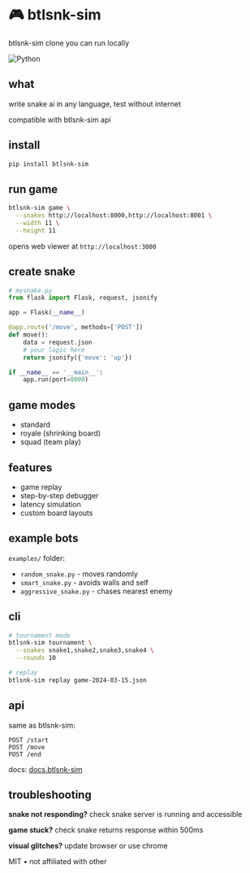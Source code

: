 # 🎮 btlsnk-sim

btlsnk-sim clone you can run locally

![Python](https://img.shields.io/badge/python-3.10-blue)

## what

write snake ai in any language, test without internet

compatible with btlsnk-sim api

## install

```bash
pip install btlsnk-sim
```

## run game

```bash
btlsnk-sim game \
  --snakes http://localhost:8000,http://localhost:8001 \
  --width 11 \
  --height 11
```

opens web viewer at `http://localhost:3000`

## create snake

```python
# mysnake.py
from flask import Flask, request, jsonify

app = Flask(__name__)

@app.route('/move', methods=['POST'])
def move():
    data = request.json
    # your logic here
    return jsonify({'move': 'up'})

if __name__ == '__main__':
    app.run(port=8000)
```

## game modes

- standard
- royale (shrinking board)
- squad (team play)

## features

- game replay
- step-by-step debugger
- latency simulation
- custom board layouts

## example bots

`examples/` folder:

- `random_snake.py` - moves randomly
- `smart_snake.py` - avoids walls and self
- `aggressive_snake.py` - chases nearest enemy

## cli

```bash
# tournament mode
btlsnk-sim tournament \
  --snakes snake1,snake2,snake3,snake4 \
  --rounds 10

# replay
btlsnk-sim replay game-2024-03-15.json
```

## api

same as btlsnk-sim:

```
POST /start
POST /move
POST /end
```

docs: [docs.btlsnk-sim](https://docs.btlsnk-sim)

## troubleshooting

**snake not responding?**
check snake server is running and accessible

**game stuck?**
check snake returns response within 500ms

**visual glitches?**
update browser or use chrome

MIT • not affiliated with other
